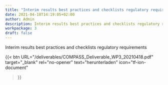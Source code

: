 ```yaml
---
title: "Interim results best practices and checklists regulatory requirements (German)"
date: 2021-04-18T14:19:05+02:00
author: Admin
description: Interim results best practices and checklists regulatory requirements
workpackage: 3
draft: false
---
```


Interim results best practices and checklists regulatory requirements


{{< btn
        URL="/deliverables/COMPASS_Deliverable_WP3_20210418.pdf"
        target="_blank"
        rel="no-opener"
        text="herunterladen"
        icon="tf-ion-document"
>}}
